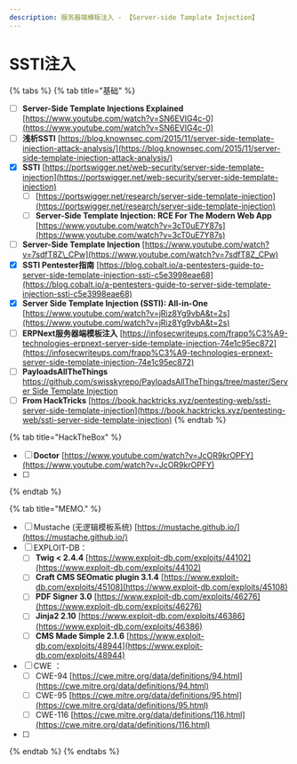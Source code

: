 ```yaml
---
description: 服务器端模板注入 - 【Server-side Tamplate Injection】
---
```


# SSTI注入

{% tabs %}
{% tab title="基础" %}
* [ ] **Server-Side Template Injections Explained** [https://www.youtube.com/watch?v=SN6EVIG4c-0](https://www.youtube.com/watch?v=SN6EVIG4c-0)
* [ ] **浅析SSTI**    [https://blog.knownsec.com/2015/11/server-side-template-injection-attack-analysis/](https://blog.knownsec.com/2015/11/server-side-template-injection-attack-analysis/)
* [x] **SSTI**       [https://portswigger.net/web-security/server-side-template-injection](https://portswigger.net/web-security/server-side-template-injection)
  * [ ] [https://portswigger.net/research/server-side-template-injection](https://portswigger.net/research/server-side-template-injection)
  * [ ] **Server-Side Template Injection: RCE For The Modern Web App**     [https://www.youtube.com/watch?v=3cT0uE7Y87s](https://www.youtube.com/watch?v=3cT0uE7Y87s)
* [ ] **Server-Side Template Injection**     [https://www.youtube.com/watch?v=7sdfT8Z\_CPw](https://www.youtube.com/watch?v=7sdfT8Z_CPw)
* [x] **SSTI Pentester指南**    [https://blog.cobalt.io/a-pentesters-guide-to-server-side-template-injection-ssti-c5e3998eae68](https://blog.cobalt.io/a-pentesters-guide-to-server-side-template-injection-ssti-c5e3998eae68)
* [x] **Server Side Template Injection \(SSTI\): All-in-One**     [https://www.youtube.com/watch?v=jRiz8Yg9vbA&t=2s](https://www.youtube.com/watch?v=jRiz8Yg9vbA&t=2s)
* [ ] **ERPNext服务器端模板注入**    [https://infosecwriteups.com/frapp%C3%A9-technologies-erpnext-server-side-template-injection-74e1c95ec872](https://infosecwriteups.com/frapp%C3%A9-technologies-erpnext-server-side-template-injection-74e1c95ec872)
* [ ] **PayloadsAllTheThings**     [https://github.com/swisskyrepo/PayloadsAllTheThings/tree/master/Server Side Template Injection](https://github.com/swisskyrepo/PayloadsAllTheThings/tree/master/Server%20Side%20Template%20Injection)
* [ ] **From HackTricks**       [https://book.hacktricks.xyz/pentesting-web/ssti-server-side-template-injection](https://book.hacktricks.xyz/pentesting-web/ssti-server-side-template-injection)
{% endtab %}

{% tab title="HackTheBox" %}
* [ ] **Doctor**    [https://www.youtube.com/watch?v=JcOR9krOPFY](https://www.youtube.com/watch?v=JcOR9krOPFY)
* [ ] 
{% endtab %}

{% tab title="MEMO." %}
* [ ] Mustache \(无逻辑模板系统\)      [https://mustache.github.io/](https://mustache.github.io/)
* [ ] EXPLOIT-DB：
  * [ ] **Twig &lt; 2.4.4**      [https://www.exploit-db.com/exploits/44102](https://www.exploit-db.com/exploits/44102)
  * [ ] **Craft CMS SEOmatic plugin 3.1.4**     [https://www.exploit-db.com/exploits/45108](https://www.exploit-db.com/exploits/45108)
  * [ ] **PDF Signer 3.0**     [https://www.exploit-db.com/exploits/46276](https://www.exploit-db.com/exploits/46276)
  * [ ] **Jinja2 2.10**       [https://www.exploit-db.com/exploits/46386](https://www.exploit-db.com/exploits/46386)
  * [ ] **CMS Made Simple 2.1.6**      [https://www.exploit-db.com/exploits/48944](https://www.exploit-db.com/exploits/48944)
* [ ] CWE ：
  * [ ] CWE-94      [https://cwe.mitre.org/data/definitions/94.html](https://cwe.mitre.org/data/definitions/94.html)
  * [ ] CWE-95      [https://cwe.mitre.org/data/definitions/95.html](https://cwe.mitre.org/data/definitions/95.html)
  * [ ] CWE-116    [https://cwe.mitre.org/data/definitions/116.html](https://cwe.mitre.org/data/definitions/116.html) 
* [ ] 
{% endtab %}
{% endtabs %}



